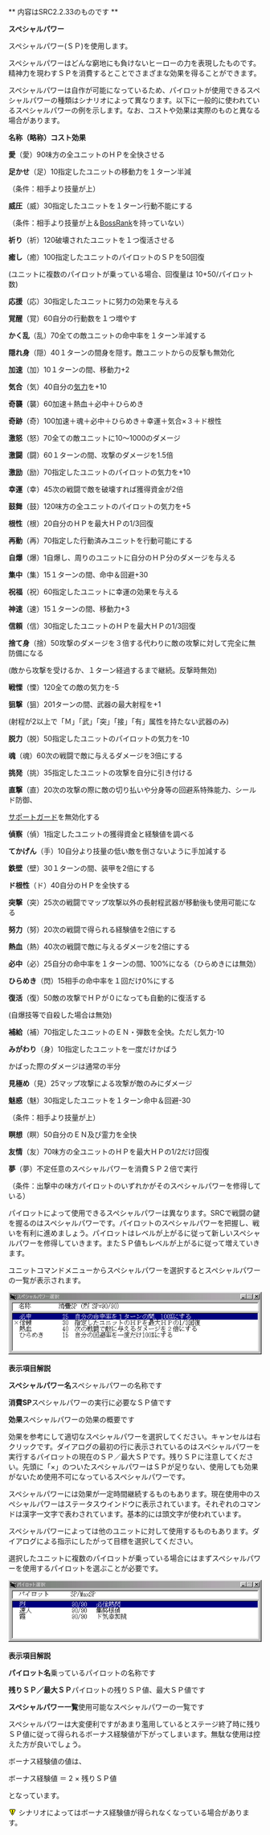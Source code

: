 ** 内容はSRC2.2.33のものです **

**スペシャルパワー**

スペシャルパワー(ＳＰ)を使用します。

スペシャルパワーはどんな窮地にも負けないヒーローの力を表現したものです。精神力を現わすＳＰを消費するとことでさまざまな効果を得ることができます。

スペシャルパワーは自作が可能になっているため、パイロットが使用できるスペシャルパワーの種類はシナリオによって異なります。以下に一般的に使われているスペシャルパワーの例を示します。なお、コストや効果は実際のものと異なる場合があります。

**名称（略称）コスト効果**

**愛**（愛）90味方の全ユニットのＨＰを全快させる

**足かせ**（足）10指定したユニットの移動力を１ターン半減

（条件：相手より技量が上）

**威圧**（威）30指定したユニットを１ターン行動不能にする

（条件：相手より技量が上＆[BossRank](BossRankコマンド.md)を持っていない）

**祈り**（祈）120破壊されたユニットを１つ復活させる

**癒し**（癒）100指定したユニットのパイロットのＳＰを50回復

(ユニットに複数のパイロットが乗っている場合、回復量は 10+50/パイロット数)

**応援**（応）30指定したユニットに努力の効果を与える

**覚醒**（覚）60自分の行動数を１つ増やす

**かく乱**（乱）70全ての敵ユニットの命中率を１ターン半減する

**隠れ身**（隠）40１ターンの間身を隠す。敵ユニットからの反撃も無効化

**加速**（加）10１ターンの間、移動力+2

**気合**（気）40自分の[気力](気力.md)を+10

**奇襲**（襲）60加速＋熱血＋必中＋ひらめき

**奇跡**（奇）100加速＋魂＋必中＋ひらめき＋幸運＋気合×３＋ド根性

**激怒**（怒）70全ての敵ユニットに10～1000のダメージ

**激闘**（闘）60１ターンの間、攻撃のダメージを1.5倍

**激励**（励）70指定したユニットのパイロットの気力を+10

**幸運**（幸）45次の戦闘で敵を破壊すれば獲得資金が2倍

**鼓舞**（鼓）120味方の全ユニットのパイロットの気力を+5

**根性**（根）20自分のＨＰを最大ＨＰの1/3回復

**再動**（再）70指定した行動済みユニットを行動可能にする

**自爆**（爆）1自爆し、周りのユニットに自分のＨＰ分のダメージを与える

**集中**（集）15１ターンの間、命中＆回避+30

**祝福**（祝）60指定したユニットに幸運の効果を与える

**神速**（速）15１ターンの間、移動力+3

**信頼**（信）30指定したユニットのＨＰを最大ＨＰの1/3回復

**捨て身**（捨）50攻撃のダメージを３倍する代わりに敵の攻撃に対して完全に無防備になる

(敵から攻撃を受けるか、１ターン経過するまで継続。反撃時無効)

**戦慄**（慄）120全ての敵の気力を-5

**狙撃**（狙）201ターンの間、武器の最大射程を+1

(射程が2以上で「Ｍ」「武」「突」「接」「有」属性を持たない武器のみ)

**脱力**（脱）50指定したユニットのパイロットの気力を-10

**魂**（魂）60次の戦闘で敵に与えるダメージを3倍にする

**挑発**（挑）35指定したユニットの攻撃を自分に引き付ける

**直撃**（直）20次の攻撃の際に敵の切り払いや分身等の回避系特殊能力、シールド防御、

[サポートガード](サポートガード.md)を無効化する

**偵察**（偵）1指定したユニットの獲得資金と経験値を調べる

**てかげん**（手）10自分より技量の低い敵を倒さないように手加減する

**鉄壁**（壁）30１ターンの間、装甲を2倍にする

**ド根性**（ド）40自分のＨＰを全快する

**突撃**（突）25次の戦闘でマップ攻撃以外の長射程武器が移動後も使用可能になる

**努力**（努）20次の戦闘で得られる経験値を2倍にする

**熱血**（熱）40次の戦闘で敵に与えるダメージを2倍にする

**必中**（必）25自分の命中率を１ターンの間、100%になる（ひらめきには無効）

**ひらめき**（閃）15相手の命中率を１回だけ0%にする

**復活**（復）50敵の攻撃でＨＰが０になっても自動的に復活する

(自爆技等で自殺した場合は無効)

**補給**（補）70指定したユニットのＥＮ・弾数を全快。ただし気力-10

**みがわり**（身）10指定したユニットを一度だけかばう

かばった際のダメージは通常の半分

**見極め**（見）25マップ攻撃による攻撃が敵のみにダメージ

**魅惑**（魅）30指定したユニットを１ターン命中＆回避-30

（条件：相手より技量が上）

**瞑想**（瞑）50自分のＥＮ及び霊力を全快

**友情**（友）70味方の全ユニットのＨＰを最大ＨＰの1/2だけ回復

**夢**（夢）不定任意のスペシャルパワーを消費ＳＰ２倍で実行

（条件：出撃中の味方パイロットのいずれかがそのスペシャルパワーを修得している）

パイロットによって使用できるスペシャルパワーは異なります。SRCで戦闘の鍵を握るのはスペシャルパワーです。パイロットのスペシャルパワーを把握し、戦いを有利に進めましょう。パイロットはレベルが上がるに従って新しいスペシャルパワーを修得していきます。またＳＰ値もレベルが上がるに従って増えていきます。

ユニットコマンドメニューからスペシャルパワーを選択するとスペシャルパワーの一覧が表示されます。

![](./images/bm14.gif)

**表示項目解説**

**スペシャルパワー名**スペシャルパワーの名称です

**消費SP**スペシャルパワーの実行に必要なＳＰ値です

**効果**スペシャルパワーの効果の概要です

効果を参考にして適切なスペシャルパワーを選択してください。キャンセルは右クリックです。ダイアログの最初の行に表示されているのはスペシャルパワーを実行するパイロットの現在のＳＰ／最大ＳＰです。残りＳＰに注意してください。先頭に「×」のついたスペシャルパワーはＳＰが足りない、使用しても効果がないため使用不可になっているスペシャルパワーです。

スペシャルパワーには効果が一定時間継続するものもあります。現在使用中のスペシャルパワーはステータスウインドウに表示されています。それぞれのコマンドは漢字一文字で表わされています。基本的には頭文字が使われています。

スペシャルパワーによっては他のユニットに対して使用するものもあります。ダイアログによる指示にしたがって目標を選択してください。

選択したユニットに複数のパイロットが乗っている場合にはまずスペシャルパワーを使用するパイロットを選ぶことが必要です。

![](./images/bm15.gif)

**表示項目解説**

**パイロット名**乗っているパイロットの名称です

**残りＳＰ／最大ＳＰ**パイロットの残りＳＰ値、最大ＳＰ値です

**スペシャルパワー一覧**使用可能なスペシャルパワーの一覧です

スペシャルパワーは大変便利ですがあまり濫用しているとステージ終了時に残りＳＰ値に従って得られるボーナス経験値が下がってしまいます。無駄な使用は控えた方が良いでしょう。

ボーナス経験値の値は、

ボーナス経験値 ＝ 2 × 残りＳＰ値

となっています。

![](./images/bm0.gif) シナリオによってはボーナス経験値が得られなくなっている場合があります。
